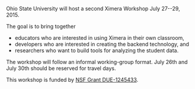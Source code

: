 Ohio State University will host a second Ximera Workshop July 27--29, 2015.

The goal is to bring together

- educators who are interested in using Ximera in their own classroom,
- developers who are interested in creating the backend technology, and
- researchers who want to build tools for analyzing the student data.

The workshop will follow an informal working-group format.  July 26th
and July 30th should be reserved for travel days.

This workshop is funded by
[NSF Grant DUE-1245433](http://www.nsf.gov/awardsearch/showAward?AWD_ID=1245433).

